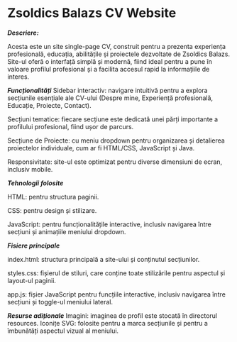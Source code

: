 # Zsoldics Balazs CV Website
 ***Descriere:***

Acesta este un site single-page CV, construit pentru a prezenta experiența profesională, educația, abilitățile și proiectele dezvoltate de Zsoldics Balazs. Site-ul oferă o interfață simplă și modernă, fiind ideal pentru a pune în valoare profilul profesional și a facilita accesul rapid la informațiile de interes.

***Funcționalități***
Sidebar interactiv: navigare intuitivă pentru a explora secțiunile esențiale ale CV-ului (Despre mine, Experiență profesională, Educație, Proiecte, Contact).

Secțiuni tematice: fiecare secțiune este dedicată unei părți importante a profilului profesional, fiind ușor de parcurs.

Secțiune de Proiecte: cu meniu dropdown pentru organizarea și detalierea proiectelor individuale, cum ar fi HTML/CSS, JavaScript și Java.

Responsivitate: site-ul este optimizat pentru diverse dimensiuni de ecran, inclusiv mobile.

***Tehnologii folosite***

HTML: pentru structura paginii.

CSS: pentru design și stilizare.

JavaScript: pentru funcționalitățile interactive, inclusiv navigarea între secțiuni și animațiile meniului dropdown.

***Fisiere principale***

index.html: structura principală a site-ului și conținutul secțiunilor.

styles.css: fișierul de stiluri, care conține toate stilizările pentru aspectul și layout-ul paginii.

app.js: fișier JavaScript pentru funcțiile interactive, inclusiv navigarea între secțiuni și toggle-ul meniului lateral.


***Resurse adiționale***
Imagini: imaginea de profil este stocată în directorul resources.
Iconițe SVG: folosite pentru a marca secțiunile și pentru a îmbunătăți aspectul vizual al meniului.
